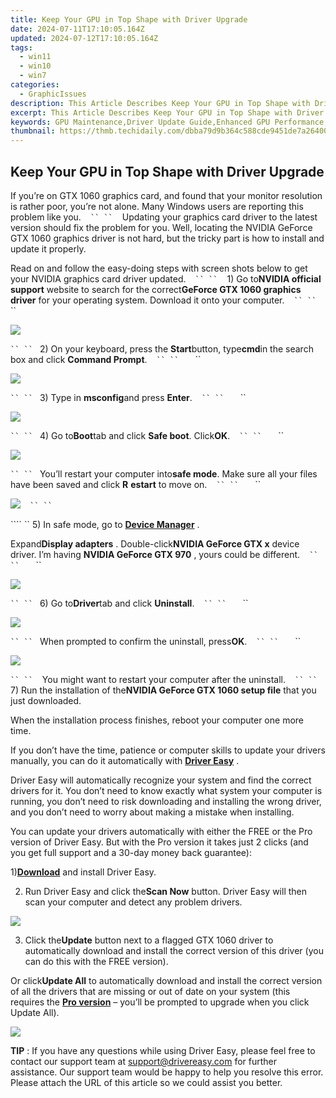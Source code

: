 ```yaml
---
title: Keep Your GPU in Top Shape with Driver Upgrade
date: 2024-07-11T17:10:05.164Z
updated: 2024-07-12T17:10:05.164Z
tags:
  - win11
  - win10
  - win7
categories:
  - GraphicIssues
description: This Article Describes Keep Your GPU in Top Shape with Driver Upgrade
excerpt: This Article Describes Keep Your GPU in Top Shape with Driver Upgrade
keywords: GPU Maintenance,Driver Update Guide,Enhanced GPU Performance,GPU Upgrade Tips,Graphics Card Support,High-Performance Graphics Drivers,Avoiding GPU Failures
thumbnail: https://thmb.techidaily.com/dbba79d9b364c588cde9451de7a26400a0837a604c19b7b76746e8bcdbfcf86e.jpg
---
```


## Keep Your GPU in Top Shape with Driver Upgrade

 If you’re on GTX 1060 graphics card, and found that your monitor resolution is rather poor, you’re not alone. Many Windows users are reporting this problem like you.
```` ```` ```` ``
`` ```` ```` ```` Updating your graphics card driver to the latest version should fix the problem for you. Well, locating the NVIDIA GeForce GTX 1060 graphics driver is not hard, but the tricky part is how to install and update it properly.

 Read on and follow the easy-doing steps with screen shots below to get your NVIDIA graphics card driver updated.
```` ```` ```` ``
`` ```` ```` ```` 1) Go to**NVIDIA official support** website to search for the correct**GeForce GTX 1060 graphics driver** for your operating system. Download it onto your computer.
```` ```` ```` ``
`` ```` ```` ```` ```` ```` ``

![](https://images.drivereasy.com/wp-content/uploads/2016/10/geforce-gtx-1060-graphics-driver.jpg)

```` ``
`` ```` ```` ````2) On your keyboard, press the **Start**button, type**cmd**in the search box and click **Command Prompt**.
```` ```` ```` ``
`` ```` ```` ```` ```` ```` ``

![](https://images.drivereasy.com/wp-content/uploads/2016/10/command-prompt-cmd.png)

```` ``
`` ```` ```` ````3) Type in **msconfig**and press **Enter**.
```` ```` ```` ``
`` ```` ```` ```` ```` ```` ``

![](https://images.drivereasy.com/wp-content/uploads/2016/10/msconfig.jpg)

```` ``
`` ```` ```` ````4) Go to**Boot**tab and click **Safe boot**. Click**OK**.
```` ```` ```` ``
`` ```` ```` ```` ```` ```` ``

![](https://images.drivereasy.com/wp-content/uploads/2016/10/system-configuration-safe-boot.jpg)

```` ``
`` ```` ```` ````You’ll restart your computer into**safe mode**. Make sure all your files have been saved and click **R** **estart** to move on.
```` ```` ```` ``
`` ```` ```` ```` ```` ```` ``

![](https://images.drivereasy.com/wp-content/uploads/2016/10/system-configuration-restart.png)
```` ```` ```` ``
`` ```` ```` ````

```` `` 5) In safe mode, go to [**Device Manager**](https://tools.techidaily.com/drivereasy/download/) .

 Expand**Display adapters** . Double-click**NVIDIA GeForce GTX x** device driver. I’m having **NVIDIA GeForce GTX 970** , yours could be different.
```` ```` ```` ``
`` ```` ```` ```` ```` ```` ``

![](https://images.drivereasy.com/wp-content/uploads/2016/10/nvidia-geforce-gtx-x.jpg)

```` ``
`` ```` ```` ````6) Go to**Driver**tab and click **Uninstall**.
```` ```` ```` ``
`` ```` ```` ```` ```` ```` ``

![](https://images.drivereasy.com/wp-content/uploads/2016/10/uninstall-nvidia-geforce-gtx-driver.png)

```` ``
`` ```` ```` ````When prompted to confirm the uninstall, press**OK**.
```` ```` ```` ``
`` ```` ```` ```` ```` ```` ``

![](https://images.drivereasy.com/wp-content/uploads/2016/10/confrim-device-uninstall.png)

```` ``
`` ```` ```` ```` You might want to restart your computer after the uninstall.
```` ```` ```` ``
`` ```` ```` ```` 7) Run the installation of the**NVIDIA GeForce GTX 1060 setup file** that you just downloaded.

 When the installation process finishes, reboot your computer one more time.

 If you don’t have the time, patience or computer skills to update your drivers manually, you can do it automatically with [**Driver Easy**](https://tools.techidaily.com/drivereasy/download/) .

 Driver Easy will automatically recognize your system and find the correct drivers for it. You don’t need to know exactly what system your computer is running, you don’t need to risk downloading and installing the wrong driver, and you don’t need to worry about making a mistake when installing.

 You can update your drivers automatically with either the FREE or the Pro version of Driver Easy. But with the Pro version it takes just 2 clicks (and you get full support and a 30-day money back guarantee):

 1)[**Download**](https://tools.techidaily.com/drivereasy/download/) and install Driver Easy.

 2) Run Driver Easy and click the**Scan Now** button. Driver Easy will then scan your computer and detect any problem drivers.

![](https://images.drivereasy.com/wp-content/uploads/2017/04/img_58e5f35249bf7.png)

 3) Click the**Update** button next to a flagged GTX 1060 driver to automatically download and install the correct version of this driver (you can do this with the FREE version).

 Or click**Update All** to automatically download and install the correct version of all the drivers that are missing or out of date on your system (this requires the [**Pro version**](https://tools.techidaily.com/drivereasy/download/) – you’ll be prompted to upgrade when you click Update All).

![](https://images.drivereasy.com/wp-content/uploads/2017/04/img_58e5f46880945.jpg)

**TIP** : If you have any questions while using Driver Easy, please feel free to contact our support team at [support@drivereasy.com](https://tools.techidaily.com/drivereasy/download/) for further assistance. Our support team would be happy to help you resolve this error. Please attach the URL of this article so we could assist you better.

<ins class="adsbygoogle"
     style="display:block"
     data-ad-format="autorelaxed"
     data-ad-client="ca-pub-7571918770474297"
     data-ad-slot="1223367746"></ins>



<ins class="adsbygoogle"
     style="display:block"
     data-ad-client="ca-pub-7571918770474297"
     data-ad-slot="8358498916"
     data-ad-format="auto"
     data-full-width-responsive="true"></ins>




